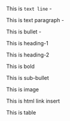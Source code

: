 This is `text line` - 

This is text paragraph - 

This is bullet -

This is heading-1 

This is heading-2

This is bold

This is sub-bullet

This is image

This is html link insert

This is table

